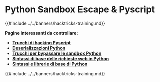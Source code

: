 # Python Sandbox Escape & Pyscript

{{#include ../../banners/hacktricks-training.md}}

**Pagine interessanti da controllare:**

- [**Trucchi di hacking Pyscript**](pyscript.md)
- [**Deserializzazioni Python**](../../pentesting-web/deserialization/#python)
- [**Trucchi per bypassare le sandbox Python**](bypass-python-sandboxes/)
- [**Sintassi di base delle richieste web in Python**](web-requests.md)
- [**Sintassi e librerie di base di Python**](basic-python.md)

{{#include ../../banners/hacktricks-training.md}}
